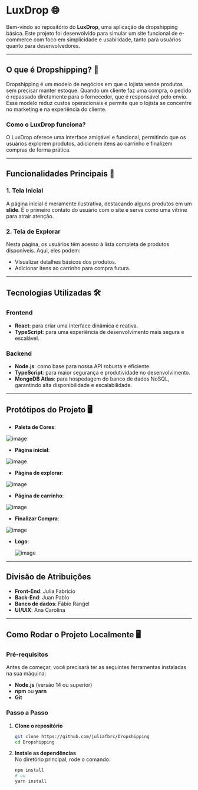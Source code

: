 # **LuxDrop** 🌐  

Bem-vindo ao repositório do **LuxDrop**, uma aplicação de dropshipping básica. Este projeto foi desenvolvido para simular um site funcional de e-commerce com foco em simplicidade e usabilidade, tanto para usuários quanto para desenvolvedores.

---

## **O que é Dropshipping?** 🛒

Dropshipping é um modelo de negócios em que o lojista vende produtos sem precisar manter estoque. Quando um cliente faz uma compra, o pedido é repassado diretamente para o fornecedor, que é responsável pelo envio. Esse modelo reduz custos operacionais e permite que o lojista se concentre no marketing e na experiência do cliente.

### **Como o LuxDrop funciona?**  

O LuxDrop oferece uma interface amigável e funcional, permitindo que os usuários explorem produtos, adicionem itens ao carrinho e finalizem compras de forma prática.  

---

## **Funcionalidades Principais** 🚀

### 1. **Tela Inicial**  
A página inicial é meramente ilustrativa, destacando alguns produtos em um **slide**. É o primeiro contato do usuário com o site e serve como uma vitrine para atrair atenção.  

### 2. **Tela de Explorar**  
Nesta página, os usuários têm acesso à lista completa de produtos disponíveis. Aqui, eles podem:  
- Visualizar detalhes básicos dos produtos.  
- Adicionar itens ao carrinho para compra futura.
---

## **Tecnologias Utilizadas** 🛠️

### **Frontend**  
- **React**: para criar uma interface dinâmica e reativa.  
- **TypeScript**: para uma experiência de desenvolvimento mais segura e escalável.  

### **Backend**  
- **Node.js**: como base para nossa API robusta e eficiente.  
- **TypeScript**: para maior segurança e produtividade no desenvolvimento.  
- **MongoDB Atlas**: para hospedagem do banco de dados NoSQL, garantindo alta disponibilidade e escalabilidade.  

---

## **Protótipos do Projeto** 🖥️

- **Paleta de Cores**:
  
 ![image](https://github.com/user-attachments/assets/bbc130a5-a9b5-4a65-b4c1-55ba65c34337)

  
- **Página inicial**:
  
 ![image](https://github.com/user-attachments/assets/cf5e0b6b-eef8-4337-8ee5-1caa24608fbc)

  
- **Página de explorar**:
 
 ![image](https://github.com/user-attachments/assets/4f48af10-dd31-494d-8cf8-d502dc59a106)

  
- **Página de carrinho**:
  
 ![image](https://github.com/user-attachments/assets/a9fceb17-ccc3-4270-a30b-c453a3c08222)

  
- **Finalizar Compra**:
  
 ![image](https://github.com/user-attachments/assets/3d1d4085-b769-4b31-9234-453b0cff307f)

  
- **Logo**:
  
  ![image](https://github.com/user-attachments/assets/c61207e7-4ffd-4781-8cfd-cde22b52aa16)


---

## **Divisão de Atribuições**

- **Front-End**: Julia Fabricio
- **Back-End**: Juan Pablo
- **Banco de dados**: Fábio Rangel
- **UI/UIX**: Ana Carolina

---

## **Como Rodar o Projeto Localmente** 🖥️

### **Pré-requisitos**  
Antes de começar, você precisará ter as seguintes ferramentas instaladas na sua máquina:  
- **Node.js** (versão 14 ou superior)  
- **npm** ou **yarn**  
- **Git**  

### **Passo a Passo**

1. **Clone o repositório**  
   ```bash
   git clone https://github.com/juliafbrc/Dropshipping
   cd Dropshipping
   ```

2. **Instale as dependências**  
   No diretório principal, rode o comando:  
   ```bash
   npm install
   # ou
   yarn install
